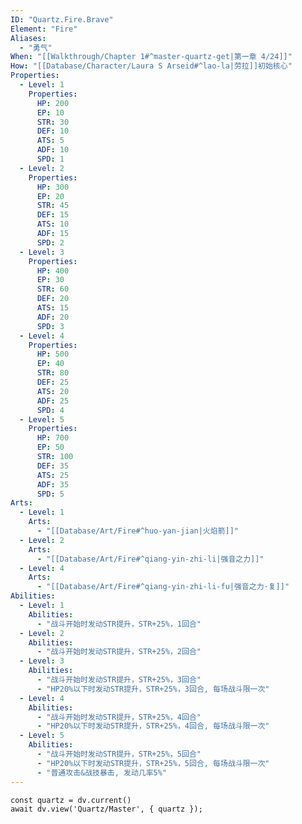 ```yaml
---
ID: "Quartz.Fire.Brave"
Element: "Fire"
Aliases:
  - "勇气"
When: "[[Walkthrough/Chapter 1#^master-quartz-get|第一章 4/24]]"
How: "[[Database/Character/Laura S Arseid#^lao-la|劳拉]]初始核心"
Properties:
  - Level: 1
    Properties:
      HP: 200
      EP: 10
      STR: 30
      DEF: 10
      ATS: 5
      ADF: 10
      SPD: 1
  - Level: 2
    Properties:
      HP: 300
      EP: 20
      STR: 45
      DEF: 15
      ATS: 10
      ADF: 15
      SPD: 2
  - Level: 3
    Properties:
      HP: 400
      EP: 30
      STR: 60
      DEF: 20
      ATS: 15
      ADF: 20
      SPD: 3
  - Level: 4
    Properties:
      HP: 500
      EP: 40
      STR: 80
      DEF: 25
      ATS: 20
      ADF: 25
      SPD: 4
  - Level: 5
    Properties:
      HP: 700
      EP: 50
      STR: 100
      DEF: 35
      ATS: 25
      ADF: 35
      SPD: 5
Arts:
  - Level: 1
    Arts: 
      - "[[Database/Art/Fire#^huo-yan-jian|火焰箭]]"
  - Level: 2
    Arts:
      - "[[Database/Art/Fire#^qiang-yin-zhi-li|强音之力]]"
  - Level: 4
    Arts:
      - "[[Database/Art/Fire#^qiang-yin-zhi-li-fu|强音之力·复]]"
Abilities:
  - Level: 1
    Abilities:
      - "战斗开始时发动STR提升，STR+25%，1回合"
  - Level: 2
    Abilities:
      - "战斗开始时发动STR提升，STR+25%，2回合"
  - Level: 3
    Abilities:
      - "战斗开始时发动STR提升，STR+25%，3回合"
      - "HP20%以下时发动STR提升，STR+25%，3回合, 每场战斗限一次"
  - Level: 4
    Abilities:
      - "战斗开始时发动STR提升，STR+25%，4回合"
      - "HP20%以下时发动STR提升，STR+25%，4回合, 每场战斗限一次"
  - Level: 5
    Abilities:
      - "战斗开始时发动STR提升，STR+25%，5回合"
      - "HP20%以下时发动STR提升，STR+25%，5回合, 每场战斗限一次"
      - "普通攻击&战技暴击, 发动几率5%"
---
```

```dataviewjs
const quartz = dv.current()
await dv.view('Quartz/Master', { quartz });
```
